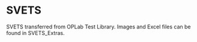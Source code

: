 # SVETS
SVETS transferred from OPLab Test Library. Images and Excel files can be found in SVETS_Extras.
